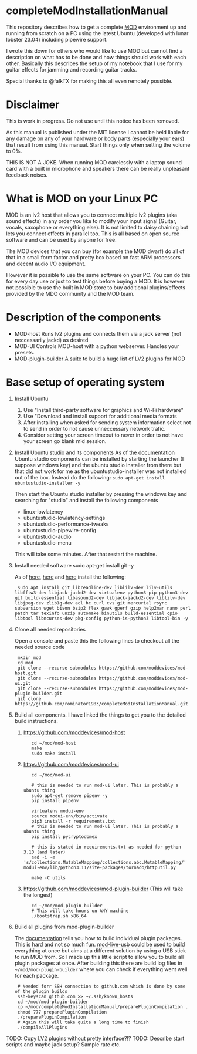 # completeModInstallationManual

This repository describes how to get a complete [MOD](https://github.com/moddevices) environment up and running from scratch on a PC using the latest Ubuntu (developed with lunar lobster 23.04) including pipewire support.

I wrote this down for others who would like to use MOD but cannot find a description on what has to be done and how things should work with each other. Basically this describes the setup of my notebook that I use for my guitar effects for jamming and recording guitar tracks. 

Special thanks to @falkTX for making this all even remotely possible.

# Disclaimer

This is work in progress. Do not use until this notice has been removed.

As this manual is published under the MIT license I cannot be held liable for any damage on any of your hardware or body parts (especially your ears) that result from using this manual. Start things only when setting the volume to 0%.

THIS IS NOT A JOKE. When running MOD carelessly with a laptop sound card with a built in microphone and speakers there can be really unpleasant feedback noises.

# What is MOD on your Linux PC
MOD is an lv2 host that allows you to connect multiple lv2 plugins (aka sound effects) in any order you like to modify your input signal (Guitar, vocals, saxophone or everything else). It is not limited to daisy chaining but lets you connect effects in parallel too. This is all based on open source software and can be used by anyone for free.

The MOD devices that you can buy (for example the MOD dwarf) do all of that in a small form factor and pretty box based on fast ARM processors and decent audio I/O equipment.

However it is possible to use the same software on your PC. You can do this for every day use or just to test things before buying a MOD.
It is however not possible to use the built in MOD store to buy additional plugins/effects provided by the MDO community and the MOD team.

# Description of the components

* MOD-host
    Runs lv2 plugins and connects them via a jack server (not neccessarily jackd) as desired
* MOD-UI
    Controls MOD-host with a python webserver. Handles your presets.
* MOD-plugin-builder
    A suite to build a huge list of LV2 plugins for MOD

# Base setup of operating system
1. Install Ubuntu
     1. Use "Install third-party software for graphics and Wi-Fi hardware"
     2. Use "Download and install support for additional media formats
     3. After installing when asked for sending system information select not to send in order to not cause unneccessary network trafic.
     4. Consider setting your screen timeout to never in order to not have your screen go blank mid session.
2. Install Ubuntu studio and its components
    As of [the documentation](https://ubuntustudio.org/ubuntu-studio-installer/) Ubuntu studio components can be installed by starting the launcher (I suppose windows key) and the ubuntu studio installer from there but that did not work for me as the ubuntustudio-installer was not installed out of the box. Instead do the following:
        `sudo apt-get install ubuntustudio-installer -y`
    
    Then start the Ubuntu studio installer by pressing the windows key and searching for "studio" and install the following components
    * linux-lowlatency
    * ubuntustudio-lowlatency-settings
    * ubuntustudio-performance-tweaks
    * ubuntustudio-pipewire-config
    * ubuntustudio-audio
    * ubuntustudio-menu
    
    This will take some minutes. After that restart the machine.

3. Install needed software
        sudo apt-get install git -y
    
    As of [here](https://github.com/moddevices/mod-host), [here](https://github.com/moddevices/mod-ui) and [here](https://github.com/moddevices/mod-plugin-builder) install the following:
    
        sudo apt install git libreadline-dev liblilv-dev lilv-utils libfftw3-dev libjack-jackd2-dev virtualenv python3-pip python3-dev git build-essential libasound2-dev libjack-jackd2-dev liblilv-dev libjpeg-dev zlib1g-dev acl bc curl cvs git mercurial rsync subversion wget bison bzip2 flex gawk gperf gzip help2man nano perl patch tar texinfo unzip automake binutils build-essential cpio libtool libncurses-dev pkg-config python-is-python3 libtool-bin -y
    
4. Clone all needed repositories

    Open a console and paste this the following lines to checkout all the needed source code

        mkdir mod
        cd mod
        git clone --recurse-submodules https://github.com/moddevices/mod-host.git
        git clone --recurse-submodules https://github.com/moddevices/mod-ui.git
        git clone --recurse-submodules https://github.com/moddevices/mod-plugin-builder.git
        git clone https://github.com/rominator1983/completeModInstallationManual.git

5. Build all components. I have linked the things to get you to the detailed build instructions.
     1. https://github.com/moddevices/mod-host
    
               cd ~/mod/mod-host
               make
               sudo make install
    
     2. https://github.com/moddevices/mod-ui

               cd ~/mod/mod-ui
               
               # this is needed to run mod-ui later. This is probably a ubuntu thing
               sudo apt-get remove pipenv -y
               pip install pipenv
               
               virtualenv modui-env
               source modui-env/bin/activate
               pip3 install -r requirements.txt
               # this is needed to run mod-ui later. This is probably a ubuntu thing
               pip install pycryptodomex
               
               # this is stated in requirements.txt as needed for python 3.10 (and later)
               sed -i -e 's/collections.MutableMapping/collections.abc.MutableMapping/' modui-env/lib/python3.11/site-packages/tornado/httputil.py
               
               make -C utils

     3. https://github.com/moddevices/mod-plugin-builder (This will take the longest)

               cd ~/mod/mod-plugin-builder
               # This will take hours on ANY machine
               ./bootstrap.sh x86_64

6. Build all plugins from mod-plugin-builder

    The [documentation](https://github.com/moddevices/mod-plugin-builder) tells you how to build individual plugin packages.
    This is hard and not so much fun. [mod-live-usb](https://github.com/moddevices/mod-live-usb) could be used to build everything at once but aims at a different solution by using a USB stick to run MOD from.
    So I made up this little script to allow you to build all plugin packages at once.
    After building this there are build log files in `~/mod/mod-plugin-builder` where you can check if everything went well for each package.

        # Needed forr SSH connection to github.com which is done by some of the plugin builds
        ssh-keyscan github.com >> ~/.ssh/known_hosts
        cd ~/mod/mod-plugin-builder
        cp ~/mod/completeModInstallationManual/preparePluginCompilation .
        chmod 777 preparePluginCompilation
        ./preparePluginCompilation
        # Again this will take quite a long time to finish
        ./compileAllPlugins

TODO: Copy LV2 plugins without pretty interface?!?
TODO: Describe start scripts and maybe jack setup? Sample rate etc.
